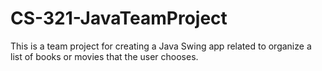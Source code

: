 # CS-321-JavaTeamProject

This is a team project for creating a Java Swing app related to organize a list of books or movies that the user chooses.

